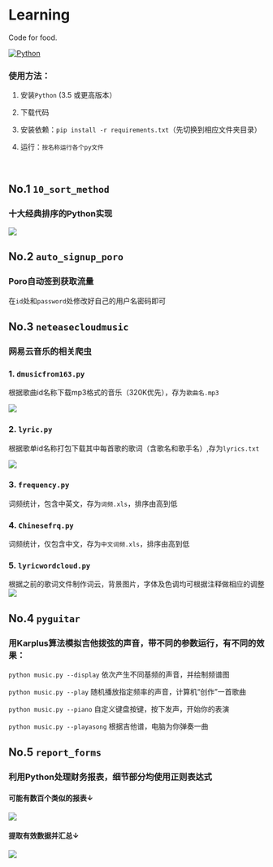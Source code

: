 # Learning
Code for food.

[![Python](https://img.shields.io/badge/Python-3.5%2B-blue.svg)](https://www.python.org)

### 使用方法：

1. 安装`Python` (3.5 或更高版本）

2. 下载代码

3. 安装依赖：`pip install -r requirements.txt`（先切换到相应文件夹目录）

4. 运行：`按名称运行各个py文件`
<br>

## No.1 `10_sort_method`
### 十大经典排序的Python实现
![](https://i.imgur.com/7Oh1lj3.png)


## No.2 `auto_signup_poro`
### Poro自动签到获取流量

在`id`处和`password`处修改好自己的用户名密码即可


## No.3 `neteasecloudmusic`
### 网易云音乐的相关爬虫

### 1. `dmusicfrom163.py` 
根据歌曲id名称下载mp3格式的音乐（320K优先），存为`歌曲名.mp3`

![](https://i.imgur.com/YBF9TTF.png)

### 2. `lyric.py`
根据歌单id名称打包下载其中每首歌的歌词（含歌名和歌手名）,存为`lyrics.txt`

![](https://i.imgur.com/Ibc4BNY.png)

### 3. `frequency.py`
词频统计，包含中英文，存为`词频.xls`，排序由高到低

### 4. `Chinesefrq.py`
词频统计，仅包含中文，存为`中文词频.xls`，排序由高到低

### 5. `lyricwordcloud.py`
根据之前的歌词文件制作词云，背景图片，字体及色调均可根据注释做相应的调整
![](https://i.imgur.com/XcLSQ33.png)

## No.4 `pyguitar`
### 用Karplus算法模拟吉他拨弦的声音，带不同的参数运行，有不同的效果：

`python music.py --display`    	依次产生不同基频的声音，并绘制频谱图

`python music.py --play`  		随机播放指定频率的声音，计算机“创作”一首歌曲

`python music.py --piano` 		自定义键盘按键，按下发声，开始你的表演

`python music.py --playasong` 	根据吉他谱，电脑为你弹奏一曲

## No.5 `report_forms`
### 利用Python处理财务报表，细节部分均使用正则表达式

#### 可能有数百个类似的报表↓

![](https://i.imgur.com/dQw5W9o.png)

#### 提取有效数据并汇总↓

![](https://i.imgur.com/Nb41Uql.png)
